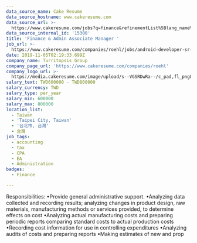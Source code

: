 ```yaml
---
data_source_name: Cake Resume
data_source_hostname: www.cakeresume.com
data_source_url: >-
  https://www.cakeresume.com/jobs?q=finance&refinementList%5Blang_name%5D%5B0%5D=English&refinementList%5Bsalary_type%5D=per_year&range%5Bsalary_range%5D%5Bmin%5D=1000000&page=3
data_source_internal_id: '15300'
title: 'Finance & Admin Associate Manager '
job_url: >-
  https://www.cakeresume.com/companies/roehl/jobs/android-developer-sr-android-developer
date: 2019-11-05T02:19:33.699Z
company_name: Turritopsis Group
company_page_url: 'https://www.cakeresume.com/companies/roehl'
company_logo_url: >-
  https://media.cakeresume.com/image/upload/s--VGSRDwRa--/c_pad,fl_png8,h_200,w_200/v1655366451/smjx2ekekeo6ajcwur3i.png
salary_text: TWD600000 - TWD800000
salary_currency: TWD
salary_type: per_year
salary_min: 600000
salary_max: 800000
location_list:
  - Taiwan
  - 'Taipei City, Taiwan'
  - '台北市, 台灣'
  - 台灣
job_tags:
  - accounting
  - tax
  - CPA
  - EA
  - Administration
badges:
  - Finance

---
```


Responsibilities: •Provide general administrative support. •Analyzing data collected and recording results; analyzing changes in product design, raw materials, manufacturing methods or services provided, to determine effects on cost •Analyzing actual manufacturing costs and preparing periodic reports comparing standard costs to actual production costs •Recording cost information for use in controlling expenditures •Analyzing audits of costs and preparing reports •Making estimates of new and prop